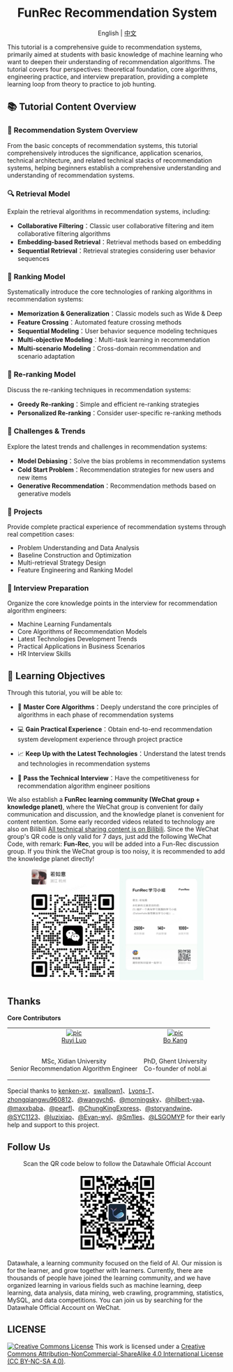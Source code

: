 <div align=center>
  <h1>FunRec Recommendation System</h1>
</div>
<div align="center">

English | [中文](./README.md)

</div>

This tutorial is a comprehensive guide to recommendation systems, primarily aimed at students with basic knowledge of machine learning who want to deepen their understanding of recommendation algorithms. The tutorial covers four perspectives: theoretical foundation, core algorithms, engineering practice, and interview preparation, providing a complete learning loop from theory to practice to job hunting.

## 📚 Tutorial Content Overview

### 🎯 **Recommendation System Overview**
From the basic concepts of recommendation systems, this tutorial comprehensively introduces the significance, application scenarios, technical architecture, and related technical stacks of recommendation systems, helping beginners establish a comprehensive understanding and understanding of recommendation systems.

### 🔍 **Retrieval Model**
Explain the retrieval algorithms in recommendation systems, including:
- **Collaborative Filtering**：Classic user collaborative filtering and item collaborative filtering algorithms
- **Embedding-based Retrieval**：Retrieval methods based on embedding
- **Sequential Retrieval**：Retrieval strategies considering user behavior sequences

### 🎯 **Ranking Model**
Systematically introduce the core technologies of ranking algorithms in recommendation systems:

- **Memorization & Generalization**：Classic models such as Wide & Deep
- **Feature Crossing**：Automated feature crossing methods
- **Sequential Modeling**：User behavior sequence modeling techniques
- **Multi-objective Modeling**：Multi-task learning in recommendation
- **Multi-scenario Modeling**：Cross-domain recommendation and scenario adaptation

### 🔄 **Re-ranking Model**
Discuss the re-ranking techniques in recommendation systems:
- **Greedy Re-ranking**：Simple and efficient re-ranking strategies
- **Personalized Re-ranking**：Consider user-specific re-ranking methods

### 🚀 **Challenges & Trends** 
Explore the latest trends and challenges in recommendation systems:

- **Model Debiasing**：Solve the bias problems in recommendation systems
- **Cold Start Problem**：Recommendation strategies for new users and new items
- **Generative Recommendation**：Recommendation methods based on generative models

### 💼 **Projects**
Provide complete practical experience of recommendation systems through real competition cases:
- Problem Understanding and Data Analysis
- Baseline Construction and Optimization
- Multi-retrieval Strategy Design
- Feature Engineering and Ranking Model

### 🎤 **Interview Preparation**
Organize the core knowledge points in the interview for recommendation algorithm engineers:
- Machine Learning Fundamentals
- Core Algorithms of Recommendation Models
- Latest Technologies Development Trends
- Practical Applications in Business Scenarios 
- HR Interview Skills

## 🎯 **Learning Objectives**

Through this tutorial, you will be able to:
- 🔧 **Master Core Algorithms**：Deeply understand the core principles of algorithms in each phase of recommendation systems

- 💻 **Gain Practical Experience**：Obtain end-to-end recommendation system development experience through project practice
- 📈 **Keep Up with the Latest Technologies**：Understand the latest trends and technologies in recommendation systems
- 🎯 **Pass the Technical Interview**：Have the competitiveness for recommendation algorithm engineer positions

We also establish a **FunRec learning community (WeChat group + knowledge planet)**, where the WeChat group is convenient for daily communication and discussion, and the knowledge planet is convenient for content retention. Some early recorded videos related to technology are also on Bilibili [All technical sharing content is on Bilibili](https://space.bilibili.com/431850986/channel/collectiondetail?sid=339597). Since the WeChat group's QR code is only valid for 7 days, just add the following WeChat Code, with remark: **Fun-Rec**, you will be added into a Fun-Rec discussion group. If you think the WeChat group is too noisy, it is recommended to add the knowledge planet directly!

<div align=center> 
<img src="imgs/join_community.png" alt="image-20220408193745249" width="400px";" />
</div>


## Thanks
**Core Contributors**

<table border="0">
  <tbody>
    <tr align="center" >
      <td>
         <a href="https://github.com/ruyiluo"><img width="70" height="70" src="https://github.com/ruyiluo.png?s=40" alt="pic"></a><br>
         <a href="https://github.com/ruyiluo">Ruyi Luo</a> 
        <p><br> MSc, Xidian University <br> Senior Recommendation Algorithm Engineer </p>
      </td>
      <td>
         <a href="https://github.com/bokang-ugent"><img width="70" height="70" src="https://github.com/bokang-ugent.png?s=40" alt="pic"></a><br>
         <a href="https://bokang.io">Bo Kang</a> 
        <p><br> PhD, Ghent University <br> Co-founder of nobl.ai </p>
      </td>
    </tr>
  </tbody>
</table>

Special thanks to [kenken-xr](https://github.com/kenken-xr)、[swallown1](https://github.com/swallown1)、[Lyons-T](https://github.com/Lyons-T)、[zhongqiangwu960812](https://github.com/zhongqiangwu960812)、[@wangych6](https://github.com/wangych6)、[@morningsky](https://github.com/morningsky)、[@hilbert-yaa](https://github.com/hilbert-yaa)、[@maxxbaba](https://github.com/maxxbaba)、[@pearfl](https://github.com/pearfl)、[@ChungKingExpress](https://github.com/ChungKingExpress)、[@storyandwine](https://github.com/storyandwine)、[@SYC1123](https://github.com/SYC1123)、[@luzixiao](https://github.com/luzixiao)、[@Evan-wyl](https://github.com/Evan-wyl)、[@Sm1les](https://github.com/Sm1les)、[@LSGOMYP](https://github.com/LSGOMYP) for their early help and support to this project.


## Follow Us
<div align=center>
<p>Scan the QR code below to follow the Datawhale Official Account</p>
<img src="imgs/datawhale_qrcode.jpg" width = "180" height = "180">
</div>

Datawhale, a learning community focused on the field of AI. Our mission is for the learner, and grow together with learners. Currently, there are thousands of people have joined the learning community, and we have organized learning in various fields such as machine learning, deep learning, data analysis, data mining, web crawling, programming, statistics, MySQL, and data competitions. You can join us by searching for the Datawhale Official Account on WeChat.


## LICENSE
<a rel="license" href="http://creativecommons.org/licenses/by-nc-sa/4.0/"><img alt="Creative Commons License" style="border-width:0" src="https://img.shields.io/badge/license-CC%20BY--NC--SA%204.0-lightgrey" /></a>
This work is licensed under a <a rel="license" href="http://creativecommons.org/licenses/by-nc-sa/4.0/">Creative Commons Attribution-NonCommercial-ShareAlike 4.0 International License (CC BY-NC-SA 4.0)</a>.
